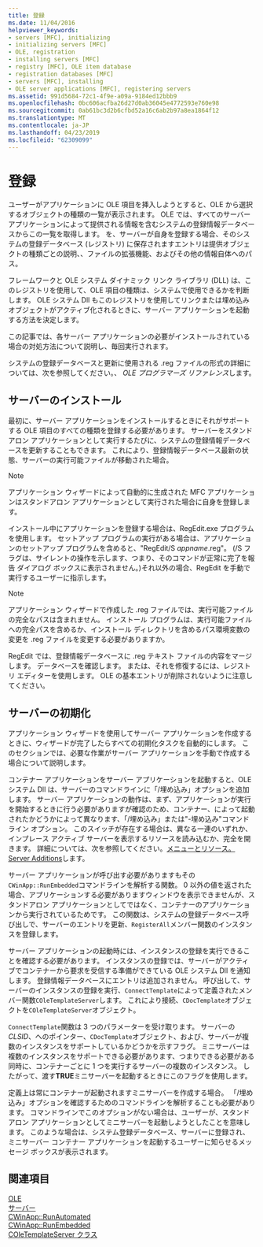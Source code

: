 ```yaml
---
title: 登録
ms.date: 11/04/2016
helpviewer_keywords:
- servers [MFC], initializing
- initializing servers [MFC]
- OLE, registration
- installing servers [MFC]
- registry [MFC], OLE item database
- registration databases [MFC]
- servers [MFC], installing
- OLE server applications [MFC], registering servers
ms.assetid: 991d5684-72c1-4f9e-a09a-9184ed12bbb9
ms.openlocfilehash: 0bc606acfba26d27d0ab36045e4772593e760e98
ms.sourcegitcommit: 0ab61bc3d2b6cfbd52a16c6ab2b97a8ea1864f12
ms.translationtype: MT
ms.contentlocale: ja-JP
ms.lasthandoff: 04/23/2019
ms.locfileid: "62309099"
---
```

# <a name="registration"></a>登録

ユーザーがアプリケーションに OLE 項目を挿入しようとすると、OLE から選択するオブジェクトの種類の一覧が表示されます。 OLE では、すべてのサーバー アプリケーションによって提供される情報を含むシステムの登録情報データベースからこの一覧を取得します。 を、サーバーが自身を登録する場合、そのシステムの登録データベース (レジストリ) に保存されますエントリは提供オブジェクトの種類ごとの説明、、ファイルの拡張機能、およびその他の情報自体へのパス。

フレームワークと OLE システム ダイナミック リンク ライブラリ (DLL) は、このレジストリを使用して、OLE 項目の種類は、システムで使用できるかを判断します。 OLE システム Dll もこのレジストリを使用してリンクまたは埋め込みオブジェクトがアクティブ化されるときに、サーバー アプリケーションを起動する方法を決定します。

この記事では、各サーバー アプリケーションの必要がインストールされている場合の対処方法について説明し、毎回実行されます。

システムの登録データベースと更新に使用される .reg ファイルの形式の詳細については、次を参照してください。、 *OLE プログラマーズ リファレンス*します。

##  <a name="_core_server_installation"></a> サーバーのインストール

最初に、サーバー アプリケーションをインストールするときにそれがサポートする OLE 項目のすべての種類を登録する必要があります。 サーバーをスタンドアロン アプリケーションとして実行するたびに、システムの登録情報データベースを更新することもできます。 これにより、登録情報データベース最新の状態、サーバーの実行可能ファイルが移動された場合。

> [!NOTE]
>  アプリケーション ウィザードによって自動的に生成された MFC アプリケーションはスタンドアロン アプリケーションとして実行された場合に自身を登録します。

インストール中にアプリケーションを登録する場合は、RegEdit.exe プログラムを使用します。 セットアップ プログラムの実行がある場合は、アプリケーションのセットアップ プログラムを含めると、"RegEdit/S *appname*.reg"。 (/S フラグは、サイレントの操作を示します、つまり、そのコマンドが正常に完了を報告 ダイアログ ボックスに表示されません。)それ以外の場合、RegEdit を手動で実行するユーザーに指示します。

> [!NOTE]
>  アプリケーション ウィザードで作成した .reg ファイルでは、実行可能ファイルの完全なパスは含まれません。 インストール プログラムは、実行可能ファイルへの完全パスを含めるか、インストール ディレクトリを含めるパス環境変数の変更を .reg ファイルを変更する必要がありますか。

RegEdit では、登録情報データベースに .reg テキスト ファイルの内容をマージします。 データベースを確認します。 または、それを修復するには、レジストリ エディターを使用します。 OLE の基本エントリが削除されないように注意してください。

##  <a name="_core_server_initialization"></a> サーバーの初期化

アプリケーション ウィザードを使用してサーバー アプリケーションを作成するときに、ウィザードが完了したらすべての初期化タスクを自動的にします。 このセクションでは、必要な作業がサーバー アプリケーションを手動で作成する場合について説明します。

コンテナー アプリケーションをサーバー アプリケーションを起動すると、OLE システム Dll は、サーバーのコマンドラインに「/埋め込み」オプションを追加します。 サーバー アプリケーションの動作は、まず、アプリケーションが実行を開始するときに行う必要がありますが確認のため、コンテナー、によって起動されたかどうかによって異なります、「/埋め込み」または"-埋め込み"コマンド ライン オプション。 このスイッチが存在する場合は、異なる一連のいずれか、インプレース アクティブ サーバーを表示するリソースを読み込むか、完全を開きます。 詳細については、次を参照してください。[メニューとリソース。Server Additions](../mfc/menus-and-resources-server-additions.md)します。

サーバー アプリケーションが呼び出す必要がありますもその`CWinApp::RunEmbedded`コマンドラインを解析する関数。 0 以外の値を返された場合、アプリケーションする必要がありますウィンドウを表示できませんが、スタンドアロン アプリケーションとしてではなく、コンテナーのアプリケーションから実行されているためです。 この関数は、システムの登録データベース呼び出しで、サーバーのエントリを更新、`RegisterAll`メンバー関数のインスタンスを登録します。

サーバー アプリケーションの起動時には、インスタンスの登録を実行できることを確認する必要があります。 インスタンスの登録では、サーバーがアクティブでコンテナーから要求を受信する準備ができている OLE システム Dll を通知します。 登録情報データベースにエントリは追加されません。 呼び出して、サーバーのインスタンスの登録を実行、`ConnectTemplate`によって定義されたメンバー関数`COleTemplateServer`します。 これにより接続、`CDocTemplate`オブジェクトを`COleTemplateServer`オブジェクト。

`ConnectTemplate`関数は 3 つのパラメーターを受け取ります。 サーバーの*CLSID*、へのポインター、`CDocTemplate`オブジェクト、および、サーバーが複数のインスタンスをサポートしているかどうかを示すフラグ。 ミニサーバーは複数のインスタンスをサポートできる必要があります、つまりできる必要がある同時に、コンテナーごとに 1 つを実行するサーバーの複数のインスタンス。 したがって、渡す**TRUE**ミニサーバーを起動するときにこのフラグを使用します。

定義上は常にコンテナーが起動されますミニサーバーを作成する場合。 「/埋め込み」オプションを確認するためのコマンドラインを解析することも必要があります。 コマンドラインでこのオプションがない場合は、ユーザーが、スタンドアロン アプリケーションとしてミニサーバーを起動しようとしたことを意味します。 このような場合は、システム登録データベース、サーバーに登録され、ミニサーバー コンテナー アプリケーションを起動するユーザーに知らせるメッセージ ボックスが表示されます。

## <a name="see-also"></a>関連項目

[OLE](../mfc/ole-in-mfc.md)<br/>
[サーバー](../mfc/servers.md)<br/>
[CWinApp::RunAutomated](../mfc/reference/cwinapp-class.md#runautomated)<br/>
[CWinApp::RunEmbedded](../mfc/reference/cwinapp-class.md#runembedded)<br/>
[COleTemplateServer クラス](../mfc/reference/coletemplateserver-class.md)
